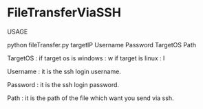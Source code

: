 # FileTransferViaSSH
USAGE

python fileTransfer.py targetIP Username Password TargetOS Path

TargetOS : 
 	 if target os is windows : w 
 	 if target is linux : l 

Username : 
 	 it is the ssh login username. 

Password : 
 	 it is the ssh login password. 

Path : 
 	 it is the path of the file which want you send via ssh.
